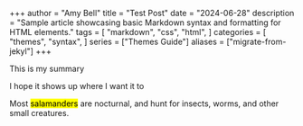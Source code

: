 +++
author = "Amy Bell"
title = "Test Post"
date = "2024-06-28"
description = "Sample article showcasing basic Markdown syntax and formatting for HTML elements."
tags = [
    "markdown",
    "css",
    "html",
]
categories = [
    "themes",
    "syntax",
]
series = ["Themes Guide"]
aliases = ["migrate-from-jekyl"]
+++




This is my summary

I hope it shows up where I want it to

<!--more-->


Most <mark>salamanders</mark> are nocturnal, and hunt for insects, worms, and other small creatures.